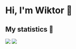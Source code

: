 # Hi, I'm Wiktor 👋

## My statistics :dart:

<img  src="https://github-readme-stats.vercel.app/api/top-langs/?username=wiktord2000&langs_count=8&layout=compact&count-private=true">
<img  src="https://github-readme-streak-stats.herokuapp.com/?user=wiktord2000&theme=blux&count-private=true">
         
<!--
**wiktord2000/wiktord2000** is a ✨ _special_ ✨ repository because its `README.md` (this file) appears on your GitHub profile.

Here are some ideas to get you started:

- 🔭 I’m currently working on ...
- 🌱 I’m currently learning ...
- 👯 I’m looking to collaborate on ...
- 🤔 I’m looking for help with ...
- 💬 Ask me about ...
- 📫 How to reach me: ...
- 😄 Pronouns: ...
- ⚡ Fun fact: ...
-->
